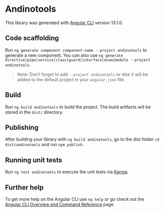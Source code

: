 # Andinotools

This library was generated with [Angular CLI](https://github.com/angular/angular-cli) version 13.1.0.

## Code scaffolding

Run `ng generate component component-name --project andinotools` to generate a new component. You can also use `ng generate directive|pipe|service|class|guard|interface|enum|module --project andinotools`.
> Note: Don't forget to add `--project andinotools` or else it will be added to the default project in your `angular.json` file. 

## Build

Run `ng build andinotools` to build the project. The build artifacts will be stored in the `dist/` directory.

## Publishing

After building your library with `ng build andinotools`, go to the dist folder `cd dist/andinotools` and run `npm publish`.

## Running unit tests

Run `ng test andinotools` to execute the unit tests via [Karma](https://karma-runner.github.io).

## Further help

To get more help on the Angular CLI use `ng help` or go check out the [Angular CLI Overview and Command Reference](https://angular.io/cli) page.
